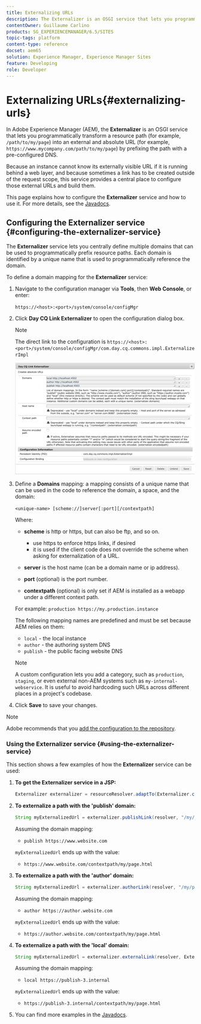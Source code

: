 ```yaml
---
title: Externalizing URLs
description: The Externalizer is an OSGI service that lets you programmatically transform a resource path into an external and absolute URL
contentOwner: Guillaume Carlino
products: SG_EXPERIENCEMANAGER/6.5/SITES
topic-tags: platform
content-type: reference
docset: aem65
solution: Experience Manager, Experience Manager Sites
feature: Developing
role: Developer
---
```

# Externalizing URLs{#externalizing-urls}

In Adobe Experience Manager (AEM), the **Externalizer** is an OSGI service that lets you programmatically transform a resource path (for example, `/path/to/my/page`) into an external and absolute URL (for example, `https://www.mycompany.com/path/to/my/page`) by prefixing the path with a pre-configured DNS.

Because an instance cannot know its externally visible URL if it is running behind a web layer, and because sometimes a link has to be created outside of the request scope, this service provides a central place to configure those external URLs and build them.

This page explains how to configure the **Externalizer** service and how to use it. For more details, see the [Javadocs](https://developer.adobe.com/experience-manager/reference-materials/6-5/javadoc/com/day/cq/commons/Externalizer.html).

## Configuring the Externalizer service {#configuring-the-externalizer-service}

The **Externalizer** service lets you centrally define multiple domains that can be used to programmatically prefix resource paths. Each domain is identified by a unique name that is used to programmatically reference the domain.

To define a domain mapping for the **Externalizer** service:

1. Navigate to the configuration manager via **Tools**, then **Web Console**, or enter:

   `https://<host>:<port>/system/console/configMgr`

1. Click **Day CQ Link Externalizer** to open the configuration dialog box.

   >[!NOTE]
   >
   >The direct link to the configuration is `https://<host>:<port>/system/console/configMgr/com.day.cq.commons.impl.ExternalizerImpl`

   ![aem-externalizer-01](assets/aem-externalizer-01.png)

1. Define a **Domains** mapping: a mapping consists of a unique name that can be used in the code to reference the domain, a space, and the domain:

   `<unique-name> [scheme://]server[:port][/contextpath]`

   Where:

    * **scheme** is http or https, but can also be ftp, and so on.

        * use https to enforce https links, if desired
        * it is used if the client code does not override the scheme when asking for externalization of a URL.

    * **server** is the host name (can be a domain name or ip address).
    * **port** (optional) is the port number.
    * **contextpath** (optional) is only set if AEM is installed as a webapp under a different context path.

   For example: `production https://my.production.instance`

   The following mapping names are predefined and must be set because AEM relies on them:

    * `local` - the local instance
    * `author` - the authoring system DNS
    * `publish` - the public facing website DNS

   >[!NOTE]
   >
   >A custom configuration lets you add a category, such as `production`, `staging`, or even external non-AEM systems such as `my-internal-webservice`. It is useful to avoid hardcoding such URLs across different places in a project's codebase.

1. Click **Save** to save your changes.

>[!NOTE]
>
>Adobe recommends that you [add the configuration to the repository](/help/sites-deploying/configuring.md#addinganewconfigurationtotherepository).

### Using the Externalizer service {#using-the-externalizer-service}

This section shows a few examples of how the **Externalizer** service can be used:

1. **To get the Externalizer service in a JSP:**

   ```java
   Externalizer externalizer = resourceResolver.adaptTo(Externalizer.class);
   ```

1. **To externalize a path with the 'publish' domain:**

   ```java
   String myExternalizedUrl = externalizer.publishLink(resolver, "/my/page") + ".html";
   ```

   Assuming the domain mapping:

    * `publish https://www.website.com`

   `myExternalizedUrl` ends up with the value:

    * `https://www.website.com/contextpath/my/page.html`

1. **To externalize a path with the 'author' domain:**

   ```java
   String myExternalizedUrl = externalizer.authorLink(resolver, "/my/page") + ".html";
   ```

   Assuming the domain mapping:

    * `author https://author.website.com`

   `myExternalizedUrl` ends up with the value:

    * `https://author.website.com/contextpath/my/page.html`

1. **To externalize a path with the 'local' domain:**

   ```java
   String myExternalizedUrl = externalizer.externalLink(resolver, Externalizer.LOCAL, "/my/page") + ".html";
   ```

   Assuming the domain mapping:

    * `local https://publish-3.internal`

   `myExternalizedUrl` ends up with the value:

    * `https://publish-3.internal/contextpath/my/page.html`

1. You can find more examples in the [Javadocs](https://developer.adobe.com/experience-manager/reference-materials/6-5/javadoc/com/day/cq/commons/Externalizer.html).
